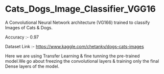 # Cats_Dogs_Image_Classifier_VGG16
A Convolutional Neural Network architecture (VG166) trained to classify Images of Cats &amp; Dogs.

Accuracy :- 0.97

Dataset Link :- https://www.kaggle.com/chetankv/dogs-cats-images

Here we are using Transfer Learning & fine tunning the pre-trained model.We go about freezing the convolutional layers & training only the final Dense layers of the model.
